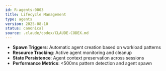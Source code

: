 ```yaml
---
id: R-agents-0003
title: Lifecycle Management
type: agents
version: 2025-08-10
status: canonical
source: .claude/codex/CLAUDE-CODEX.md
---
```


- **Spawn Triggers**: Automatic agent creation based on workload patterns
- **Resource Tracking**: Active agent monitoring and cleanup
- **State Persistence**: Agent context preservation across sessions
- **Performance Metrics**: <500ms pattern detection and agent spawn
